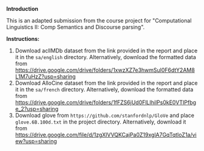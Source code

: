 **Introduction**

This is an adapted submission from the course project for "Computational Linguistics II: Comp Semantics and Discourse parsing".

**Instructions:**

1. Download aclIMDb dataset from the link provided in the report and place it in the `sa/english` directory. Alternatively, download the formatted data from https://drive.google.com/drive/folders/1xwzXZ7e3hwmSul0F6dtY2AM8L1M7uHzZ?usp=sharing
2. Download AlloCine dataset from the link provided in the report and place it in the `sa/french` directory. Alternatively, download the formatted data from https://drive.google.com/drive/folders/1fFZS6jUd0FlLIhilPs0kE0VTIPfbge_2?usp=sharing
3. Download glove from `https://github.com/stanfordnlp/GloVe` and place `glove.6B.100d.txt` in the project directory. Alternatively, download it from https://drive.google.com/file/d/1zgXlVVQKCajPa0Z19xglA7GqTqtloZ1a/view?usp=sharing

